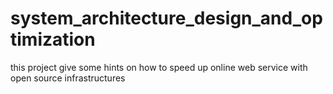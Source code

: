 # system_architecture_design_and_optimization
this project give some hints on how to speed up online web service with open source infrastructures
